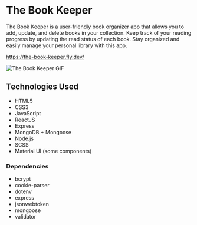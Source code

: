 # The Book Keeper

The Book Keeper is a user-friendly book organizer app that allows you to add, update, and delete books in your collection. Keep track of your reading progress by updating the read status of each book. Stay organized and easily manage your personal library with this app.

https://the-book-keeper.fly.dev/

![The Book Keeper GIF](https://imgur.com/a/Hh5wx8R)

## Technologies Used
- HTML5
- CSS3
- JavaScript
- ReactJS
- Express
- MongoDB + Mongoose
- Node.js
- SCSS
- Material UI (some components)

### Dependencies
- bcrypt
- cookie-parser
- dotenv
- express
- jsonwebtoken
- mongoose
- validator